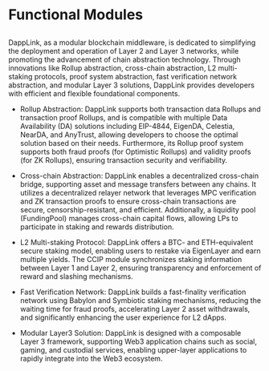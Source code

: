 # Functional Modules

##

DappLink, as a modular blockchain middleware, is dedicated to simplifying the deployment and operation of Layer 2 and Layer 3 networks, while promoting the advancement of chain abstraction technology. Through innovations like Rollup abstraction, cross-chain abstraction, L2 multi-staking protocols, proof system abstraction, fast verification network abstraction, and modular Layer 3 solutions, DappLink provides developers with efficient and flexible foundational components.

- Rollup Abstraction: DappLink supports both transaction data Rollups and transaction proof Rollups, and is compatible with multiple Data Availability (DA) solutions including EIP-4844, EigenDA, Celestia, NearDA, and AnyTrust, allowing developers to choose the optimal solution based on their needs. Furthermore, its Rollup proof system supports both fraud proofs (for Optimistic Rollups) and validity proofs (for ZK Rollups), ensuring transaction security and verifiability.

- Cross-chain Abstraction: DappLink enables a decentralized cross-chain bridge, supporting asset and message transfers between any chains. It utilizes a decentralized relayer network that leverages MPC verification and ZK transaction proofs to ensure cross-chain transactions are secure, censorship-resistant, and efficient. Additionally, a liquidity pool (FundingPool) manages cross-chain capital flows, allowing LPs to participate in staking and rewards distribution.

- L2 Multi-staking Protocol: DappLink offers a BTC- and ETH-equivalent secure staking model, enabling users to restake via EigenLayer and earn multiple yields. The CCIP module synchronizes staking information between Layer 1 and Layer 2, ensuring transparency and enforcement of reward and slashing mechanisms.

- Fast Verification Network: DappLink builds a fast-finality verification network using Babylon and Symbiotic staking mechanisms, reducing the waiting time for fraud proofs, accelerating Layer 2 asset withdrawals, and significantly enhancing the user experience for L2 dApps.

- Modular Layer3 Solution: DappLink is designed with a composable Layer 3 framework, supporting Web3 application chains such as social, gaming, and custodial services, enabling upper-layer applications to rapidly integrate into the Web3 ecosystem.